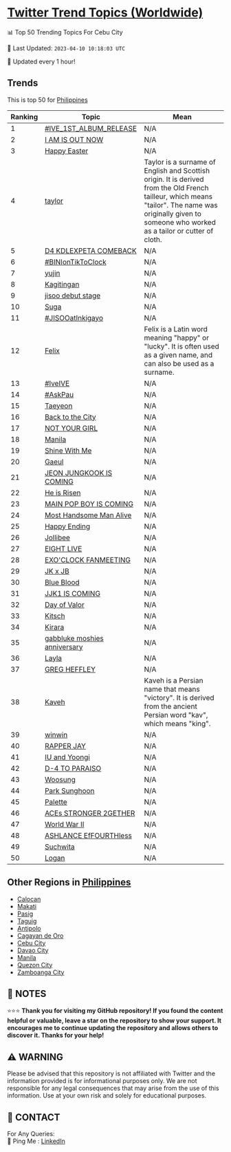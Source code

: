 [Twitter Trend Topics (Worldwide)](https://github.com/ErcinDedeoglu/Twitter-Trend-Topics)
==========


📊 Top 50 Trending Topics For Cebu City

📆 Last Updated: `2023-04-10 10:18:03 UTC`

🔧 Updated every 1 hour!


## Trends

This is top 50 for [Philippines](</Philippines>)

| Ranking | Topic | Mean |
| ------- | ------------ | ------------ |
| 1 | [#IVE_1ST_ALBUM_RELEASE](http://twitter.com/search?q=%23IVE_1ST_ALBUM_RELEASE) | N/A |
| 2 | [I AM IS OUT NOW](http://twitter.com/search?q=I+AM+IS+OUT+NOW) | N/A |
| 3 | [Happy Easter](http://twitter.com/search?q=Happy+Easter) | N/A |
| 4 | [taylor](http://twitter.com/search?q=taylor) | Taylor is a surname of English and Scottish origin. It is derived from the Old French tailleur, which means "tailor". The name was originally given to someone who worked as a tailor or cutter of cloth. |
| 5 | [D4 KDLEXPETA COMEBACK](http://twitter.com/search?q=D4+KDLEXPETA+COMEBACK) | N/A |
| 6 | [#BINIonTikToClock](http://twitter.com/search?q=%23BINIonTikToClock) | N/A |
| 7 | [yujin](http://twitter.com/search?q=yujin) | N/A |
| 8 | [Kagitingan](http://twitter.com/search?q=Kagitingan) | N/A |
| 9 | [jisoo debut stage](http://twitter.com/search?q=jisoo+debut+stage) | N/A |
| 10 | [Suga](http://twitter.com/search?q=Suga) | N/A |
| 11 | [#JISOOatInkigayo](http://twitter.com/search?q=%23JISOOatInkigayo) | N/A |
| 12 | [Felix](http://twitter.com/search?q=Felix) | Felix is a Latin word meaning "happy" or "lucky". It is often used as a given name, and can also be used as a surname. |
| 13 | [#IveIVE](http://twitter.com/search?q=%23IveIVE) | N/A |
| 14 | [#AskPau](http://twitter.com/search?q=%23AskPau) | N/A |
| 15 | [Taeyeon](http://twitter.com/search?q=Taeyeon) | N/A |
| 16 | [Back to the City](http://twitter.com/search?q=Back+to+the+City) | N/A |
| 17 | [NOT YOUR GIRL](http://twitter.com/search?q=NOT+YOUR+GIRL) | N/A |
| 18 | [Manila](http://twitter.com/search?q=Manila) | N/A |
| 19 | [Shine With Me](http://twitter.com/search?q=Shine+With+Me) | N/A |
| 20 | [Gaeul](http://twitter.com/search?q=Gaeul) | N/A |
| 21 | [JEON JUNGKOOK IS COMING](http://twitter.com/search?q=JEON+JUNGKOOK+IS+COMING) | N/A |
| 22 | [He is Risen](http://twitter.com/search?q=He+is+Risen) | N/A |
| 23 | [MAIN POP BOY IS COMING](http://twitter.com/search?q=MAIN+POP+BOY+IS+COMING) | N/A |
| 24 | [Most Handsome Man Alive](http://twitter.com/search?q=Most+Handsome+Man+Alive) | N/A |
| 25 | [Happy Ending](http://twitter.com/search?q=Happy+Ending) | N/A |
| 26 | [Jollibee](http://twitter.com/search?q=Jollibee) | N/A |
| 27 | [EIGHT LIVE](http://twitter.com/search?q=EIGHT+LIVE) | N/A |
| 28 | [EXO'CLOCK FANMEETING](http://twitter.com/search?q=EXO%27CLOCK+FANMEETING) | N/A |
| 29 | [JK x JB](http://twitter.com/search?q=JK+x+JB) | N/A |
| 30 | [Blue Blood](http://twitter.com/search?q=Blue+Blood) | N/A |
| 31 | [JJK1 IS COMING](http://twitter.com/search?q=JJK1+IS+COMING) | N/A |
| 32 | [Day of Valor](http://twitter.com/search?q=Day+of+Valor) | N/A |
| 33 | [Kitsch](http://twitter.com/search?q=Kitsch) | N/A |
| 34 | [Kirara](http://twitter.com/search?q=Kirara) | N/A |
| 35 | [gabbluke moshies anniversary](http://twitter.com/search?q=gabbluke+moshies+anniversary) | N/A |
| 36 | [Layla](http://twitter.com/search?q=Layla) | N/A |
| 37 | [GREG HEFFLEY](http://twitter.com/search?q=GREG+HEFFLEY) | N/A |
| 38 | [Kaveh](http://twitter.com/search?q=Kaveh) | Kaveh is a Persian name that means "victory". It is derived from the ancient Persian word "kav", which means "king". |
| 39 | [winwin](http://twitter.com/search?q=winwin) | N/A |
| 40 | [RAPPER JAY](http://twitter.com/search?q=RAPPER+JAY) | N/A |
| 41 | [IU and Yoongi](http://twitter.com/search?q=IU+and+Yoongi) | N/A |
| 42 | [D-4 TO PARAISO](http://twitter.com/search?q=D-4+TO+PARAISO) | N/A |
| 43 | [Woosung](http://twitter.com/search?q=Woosung) | N/A |
| 44 | [Park Sunghoon](http://twitter.com/search?q=Park+Sunghoon) | N/A |
| 45 | [Palette](http://twitter.com/search?q=Palette) | N/A |
| 46 | [ACEs STRONGER 2GETHER](http://twitter.com/search?q=ACEs+STRONGER+2GETHER) | N/A |
| 47 | [World War II](http://twitter.com/search?q=World+War+II) | N/A |
| 48 | [ASHLANCE EfFOURTHless](http://twitter.com/search?q=ASHLANCE+EfFOURTHless) | N/A |
| 49 | [Suchwita](http://twitter.com/search?q=Suchwita) | N/A |
| 50 | [Logan](http://twitter.com/search?q=Logan) | N/A |



## Other Regions in [Philippines](</Philippines>)

* [Calocan](</Philippines/Calocan.md>)
* [Makati](</Philippines/Makati.md>)
* [Pasig](</Philippines/Pasig.md>)
* [Taguig](</Philippines/Taguig.md>)
* [Antipolo](</Philippines/Antipolo.md>)
* [Cagayan de Oro](</Philippines/Cagayan de Oro.md>)
* [Cebu City](</Philippines/Cebu City.md>)
* [Davao City](</Philippines/Davao City.md>)
* [Manila](</Philippines/Manila.md>)
* [Quezon City](</Philippines/Quezon City.md>)
* [Zamboanga City](</Philippines/Zamboanga City.md>)



## 📝 NOTES

⭐⭐⭐ **Thank you for visiting my GitHub repository! If you found the content helpful or valuable, leave a star on the repository to show your support. It encourages me to continue updating the repository and allows others to discover it. Thanks for your help!**


## ⚠️ WARNING

Please be advised that this repository is not affiliated with Twitter and the information provided is for informational purposes only. We are not responsible for any legal consequences that may arise from the use of this information. Use at your own risk and solely for educational purposes.


## 📨 CONTACT

 For Any Queries:  
            🏓 Ping Me : [LinkedIn](https://www.linkedin.com/in/ercindedeoglu/)
